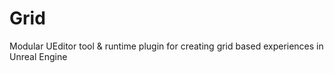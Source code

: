 # Grid
Modular UEditor tool &amp; runtime plugin for creating grid based experiences in Unreal Engine 
